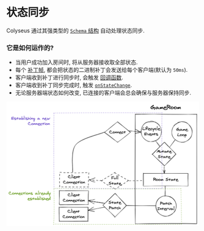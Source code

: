 # 状态同步

Colyseus 通过其强类型的 [`Schema` 结构](/state/schema/) 自动处理状态同步.

### 它是如何运作的?

- 当用户成功加入房间时, 将从服务器接收取全部状态.
- 每个 [补丁帧](/server/room/#patchrate-number), 都会把状态的二进制补丁会发送给每个客户端(默认为 `50ms`).
- 客户端收到补丁进行同步时, 会触发 [回调函数](/state/schema/#callbacks).
- 客户端收到补丁同步完成时, 触发 [`onStateChange`](/client/room/#onstatechange).
- 无论服务器端状态如何改变, 已连接的客户端会总会确保与服务器保持同步.

![状态同步图](state-sync.png)
